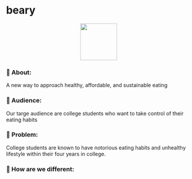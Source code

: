 # beary

<div id="header" align="center">
  <img src="https://images.vexels.com/media/users/3/230812/isolated/preview/80c9c2b32421700a201f16aa09320ff7-happy-strawberry-cartoon.png" width="100"/>
</div>

### 📍 About:
A new way to approach healthy,  affordable, and sustainable eating

### 📍 Audience:
Our targe audience are college students who want to take control of their eating habits 

### 📍 Problem: 
College students are known to have notorious eating habits and unhealthy lifestyle within their four years in college. 


### 📍 How are we different: 
